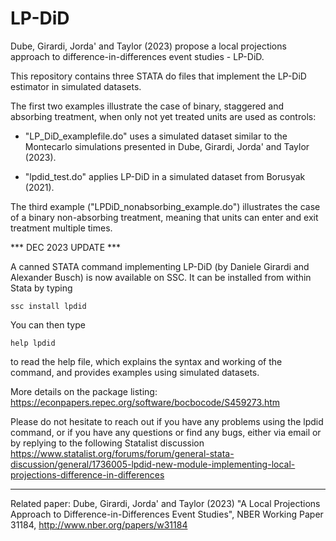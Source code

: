 # LP-DiD

Dube, Girardi, Jorda' and Taylor (2023) propose a local projections approach to difference-in-differences event studies - LP-DiD.

This repository contains three STATA do files that implement the LP-DiD estimator in simulated datasets. 

The first two examples illustrate the case of binary, staggered and absorbing treatment, when only not yet treated units are used as controls:

- "LP_DiD_examplefile.do" uses a simulated dataset similar to the Montecarlo simulations presented in Dube, Girardi, Jorda' and Taylor (2023). 

- "lpdid_test.do" applies LP-DiD in a simulated dataset from Borusyak (2021).

The third example ("LPDiD_nonabsorbing_example.do") illustrates the case of a binary non-absorbing treatment, meaning that units can enter and exit treatment multiple times.

*** DEC 2023 UPDATE ***

A canned STATA command implementing LP-DiD (by Daniele Girardi and Alexander Busch) is now available on SSC. It can be installed from within Stata by typing 
```
ssc install lpdid 
```
You can then type 
```
help lpdid 
```
to read the help file, which explains the syntax and working of the command, and provides examples using simulated datasets. 

More details on the package listing:
https://econpapers.repec.org/software/bocbocode/S459273.htm

Please do not hesitate to reach out if you have any problems using the lpdid command, or if you have any questions or find any bugs, either via email or by replying to the following Statalist discussion
https://www.statalist.org/forums/forum/general-stata-discussion/general/1736005-lpdid-new-module-implementing-local-projections-difference-in-differences

***

Related paper: 
Dube, Girardi, Jorda' and Taylor (2023) "A Local Projections Approach to Difference-in-Differences Event Studies", NBER Working Paper 31184, http://www.nber.org/papers/w31184
